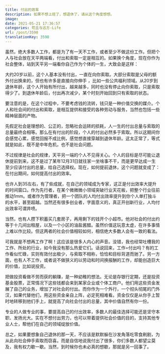 ```yaml
---
title: 付出的效率
description: 如果不想上班了，想退休了，请从这个角度想想。
image: 
date: 2021-05-21 17:36:57
categories: 苟且与远方-Life
url: /post/3598
translationKey: 3598
---
```


虽然，绝大多数人工作，都是为了有一天不工作，或者至少不做这份工作。但把个人与社会放在天平两端看，付出和索取一定是相互的。如果换个角度，现在你作为社会整体，站到天平另一端看你自己作为个体的一生，大致会是这样：

大约20岁以前，这个人基本没有付出，一直在向你索取。大部分索取是父母的额外付出换来的，但也有许多是直接向你伸手 ，比如一些公共福利领域。从20岁到退休年龄，这个人开始有所付出，越来越多，同时也没有停止向你索取，只是索取得少了。到退休年龄后，付出再次减少，某个时刻开始回到只有索取的状态。

要注意的是，在这个过程中，不要考虑钱的流转，钱只是一种价值交换的媒介。个人和社会间的付出和索取，是相互提供和接受的各种劳动与服务，当然也包括一些精神层面的产物。

先假定社会是理想的、公正的，忽略社会运转的损耗，人一生的付出总量与索取的总量最终会相等。那么在有付出的阶段，个人的付出必然多于索取。所以这期间你会感觉心累，感觉回报不成比例，感觉想直接穿越到退休年龄。这太正常了，等式就是如此，既不是中年危机，也不是社会问题。

不过规律是社会的规律，天平另一端的个人不见得关心。个人的目标是尽可能让退休提前到来，这不是过了某年12月31日就往家一坐啥事不干，而是更早达成一生至少应该付出的总量，给自己选择权。现在，如何提前退休，这个问题就变成了：在付出期间，如何提高付出的效率。

也许人到35左右，有了些成就，在自己的领域成为专家，这正是付出效率大提升的时间窗口。作为先行者，在某个微微微小领域突破行业天花板，把整个行业往前推动1mm。或者作为管理者，把一个团队的人均付出效率提升到你个人单打独斗的水平，甚至超越。当然还有很多创业者，字面意义的，真正开创新行业，人均付出效率可谓井喷。

当然，也有人攒下积蓄买几套房子，再用剩下的钱开个小超市。他对社会的付出约等于十几间出租屋，以及一个小区的油盐酱醋。虽然价值这玩意太虚，在许多事情上难以作比较。但这两者的社会价值相较如何，相信绝大多数人会有一致的看法。

可我就是不想再工作了啊！这应该是很多人内心的声音。没错，我也经常吐槽我的工作、所处的行业，如今我没有那么热爱它们。话说回来，工作=付出吗？有的工作看似忙碌，实则有效付出极少，与索取不相称，恰恰和目标背道而驰了。另一方面，也有人不工作，或者说不做狭义的以劳动和时间换报酬的工作，却能创造巨大的价值，比如说投资。

把做投资看做不劳而获的躺赚，是一种幼稚的想法。无论是存银行定期，还是投资基金股票，正常情况下这些钱都会来到某家企业或个体工商户。他们用这些资金发展了自己的业务，增加了对社会的付出。而你作为一个外行，一个彻头彻尾的门外汉，如果代替他们，用这些资金亲自上阵，必定死相难看。资金仅仅是从你手上暂时地转移到他们手上，就提高了向社会付出的总量，其中价值自然有你一份。

专业的人做专业的事，要提高自己的付出效率，多数人的最佳选择可能还是坚守本职、发扬光大。实在不想付出劳力，也可以带着提供社会价值的目的，支持其他专业人士，帮他们在自己的领域绽放价值。

总之，如果要想象自己退休的那一天，不应该是默默躲在沙发角落吃零食刷剧，为从此向社会伸手索取而窃喜。而是自信地说我付出了很多，你们多数人都望尘莫及，我有权力歇一歇。当然，到时候你也未必真的想歇，那就是另一回事了。